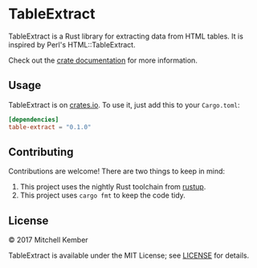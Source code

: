 # TableExtract

TableExtract is a Rust library for extracting data from HTML tables. It is inspired by Perl's HTML::TableExtract.

Check out the [crate documentation][1] for more information.

[1]: https://docs.rs/table-extract

## Usage

TableExtract is on [crates.io][2]. To use it, just add this to your `Cargo.toml`:

```toml
[dependencies]
table-extract = "0.1.0"
```

[2]: https://crates.io/crates/table-extract

## Contributing

Contributions are welcome! There are two things to keep in mind:

1. This project uses the nightly Rust toolchain from [rustup][3].
2. This project uses `cargo fmt` to keep the code tidy.

[3]: https://www.rustup.rs/

## License

© 2017 Mitchell Kember

TableExtract is available under the MIT License; see [LICENSE](LICENSE.md) for details.
